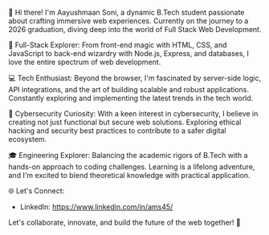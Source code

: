 👋 Hi there! I'm Aayushmaan Soni, a dynamic B.Tech student passionate about crafting immersive web experiences. Currently on the journey to a 2026 graduation, diving deep into the world of Full Stack Web Development.

🚀 Full-Stack Explorer: From front-end magic with HTML, CSS, and JavaScript to back-end wizardry with Node.js, Express, and databases, I love the entire spectrum of web development.

💻 Tech Enthusiast: Beyond the browser, I'm fascinated by server-side logic, API integrations, and the art of building scalable and robust applications. Constantly exploring and implementing the latest trends in the tech world.

🔐 Cybersecurity Curiosity: With a keen interest in cybersecurity, I believe in creating not just functional but secure web solutions. Exploring ethical hacking and security best practices to contribute to a safer digital ecosystem.

🎓 Engineering Explorer: Balancing the academic rigors of B.Tech with a hands-on approach to coding challenges. Learning is a lifelong adventure, and I'm excited to blend theoretical knowledge with practical application.

🌐 Let's Connect:
- LinkedIn: https://www.linkedin.com/in/ams45/

Let's collaborate, innovate, and build the future of the web together! 🌟
